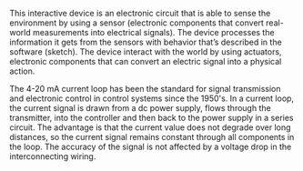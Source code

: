 This interactive device is an electronic circuit that is able to sense the environment by using a sensor (electronic components that convert real-world measurements into electrical signals). The device processes the information it gets from the sensors with behavior that’s described in the software (sketch). The device interact with the world by using actuators, electronic components that can convert an electric signal into a physical action.

The 4-20 mA current loop has been the standard for signal transmission and electronic control in control systems since the 1950's. In a current  loop, the current signal is drawn from a dc power supply, flows through   the transmitter, into the controller and then back to the power supply in a series circuit. The advantage is that the current value does not   degrade over long distances, so the current signal remains constant through all components in the loop. The accuracy of the  signal is not affected by a voltage drop in the interconnecting wiring.
